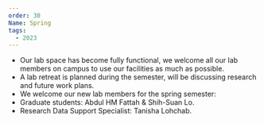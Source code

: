 ```yaml
---
order: 30
Name: Spring
tags:
  - 2023
---
```


- Our lab space has become fully functional, we welcome all our lab members on campus to use our facilities as much as possible.
- A lab retreat is planned during the semester, will be discussing research and future work plans.
- We welcome our new lab members for the spring semester:
- Graduate students: Abdul HM Fattah & Shih-Suan Lo.
- Research Data Support Specialist: Tanisha Lohchab.
